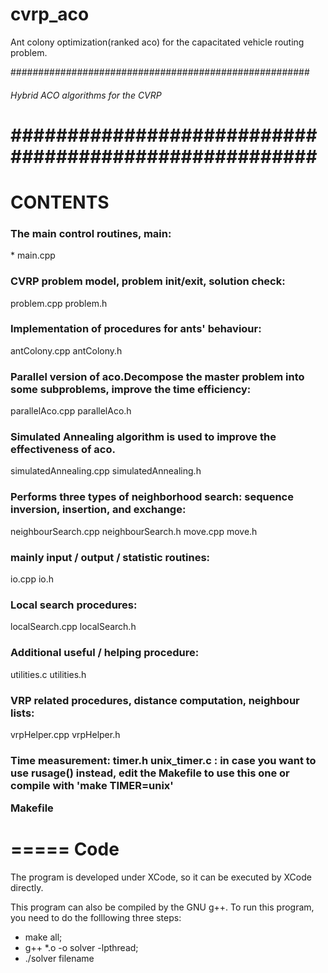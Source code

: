 # cvrp_aco
Ant colony optimization(ranked aco) for the capacitated vehicle routing problem.

######################################################
######    Hybrid ACO algorithms for the CVRP ########
######################################################
=========
CONTENTS
=========


<h3> The main control routines, main: </h3>
* main.cpp

<h3> CVRP problem model, problem init/exit, solution check: </h3> 
problem.cpp
problem.h

<h3> Implementation of procedures for ants' behaviour: </h3> 
antColony.cpp
antColony.h

<h3> Parallel version of aco.Decompose the master problem into some subproblems, improve the time efficiency: </h3>
parallelAco.cpp
parallelAco.h

<h3> Simulated Annealing algorithm is used to improve the effectiveness of aco. </h3>
simulatedAnnealing.cpp
simulatedAnnealing.h

<h3> Performs three types of neighborhood search: sequence inversion, insertion, and exchange: </h3>
neighbourSearch.cpp
neighbourSearch.h
move.cpp
move.h

<h3> mainly input / output / statistic routines: </h3>
io.cpp
io.h

<h3> Local search procedures: </h3>
localSearch.cpp
localSearch.h

<h3> Additional useful / helping procedure: </h3>
utilities.c
utilities.h

<h3> VRP related procedures, distance computation, neighbour lists: </h3>
vrpHelper.cpp
vrpHelper.h

<h3> Time measurement:
timer.h 
unix_timer.c : in case you want to use rusage() instead, edit the
Makefile to use this one or compile with 'make TIMER=unix'

Makefile

=====
Code
=====

The program is developed under XCode, so it can be executed by XCode directly.

This program can also be compiled by the GNU g++. To run this program, you need to do the folllowing three steps:

* make all;
* g++ *.o -o solver -lpthread;
* ./solver filename


